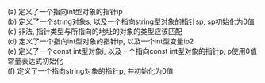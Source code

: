 (a) 定义了一个指向int型对象的指针ip  
(b) 定义了一个string对象s, 以及一个指向string型对象的指针sp, sp初始化为0值  
(c) 非法, 指针类型与所指向的地址的对象的类型应该匹配  
(d) 定义了一个指向int型对象的指针ip, 以及一个int型变量ip2  
(e) 定义了一个const int型对象i, 以及一个指向const int型对象的指针p, p使用0值常量表达式初始化  
(f) 定义了一个指向string对象的指针p, 并初始化为0值